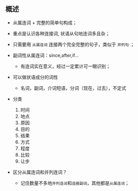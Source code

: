 ## 概述

* 从属连词 + 完整的简单句构成；

* 重点是认识各种连接词, 状语从句地连词多且杂；

* 只需要用 `从属连词` 连接两个完全完整的句子，类似于 `并列句` ；

* 副词性从属连词：since,after,if...
  - 有连词实在意义，经过一定累计可一眼识别；

* 可以做状语成分的词性
  + 名词，副词，介词短语，分词（现在，过去），不定式

* 分类
  1. 时间
  2. 地点
  3. 原因
  4. 目的
  5. 结果
  6. 方式
  7. 程度
  8. 比较
  9. 让步

* 区分从属连词和并列连词？
  - 记住数量不多地`并列连词`和`连接副词`，其他都是`从属连词`；